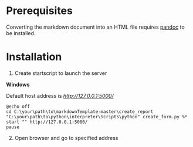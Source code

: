 # Prerequisites
Converting the markdown document into an HTML file requires 
[pandoc](https://www.pandoc.org/installing.html) to be installed.

# Installation



1. Create startscript to launch the server

**Windows**

Default host address is *http://127.0.0.1:5000/*
``` batch
@echo off
cd C:\your\path\to\markdownTemplate-master\create_report
"C:\your\path\to\python\interpreter\Scripts\python" create_form.py %*
start "" http://127.0.0.1:5000/
pause
```
2. Open browser and go to specified address
